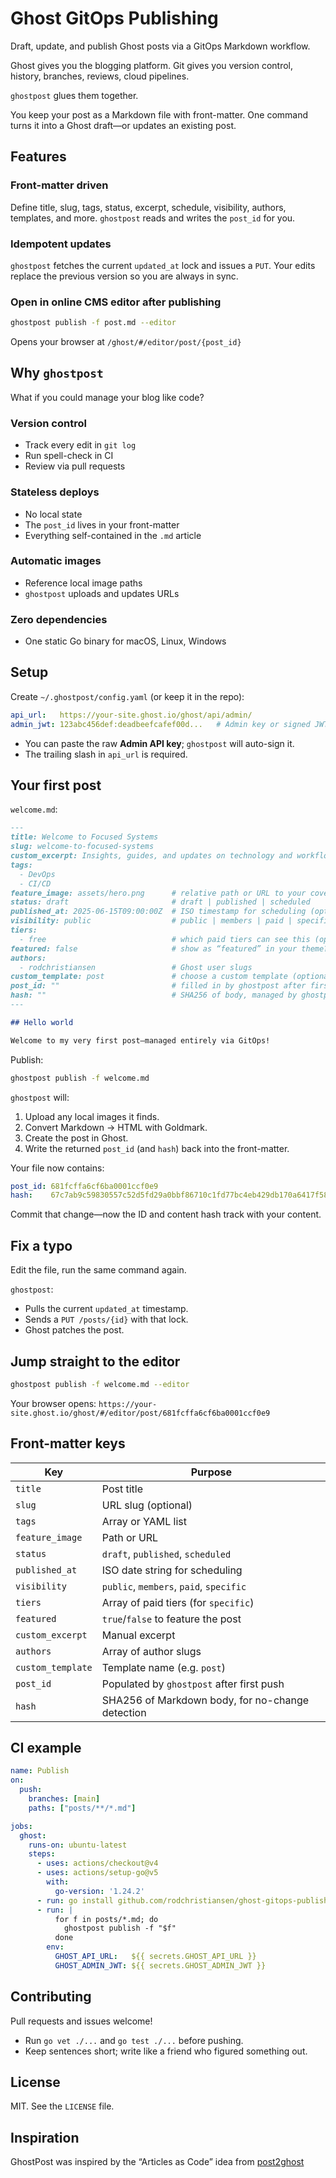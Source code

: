 # Ghost GitOps Publishing

Draft, update, and publish Ghost posts via a GitOps Markdown workflow.

Ghost gives you the blogging platform.
Git gives you version control, history, branches, reviews, cloud pipelines.

`ghostpost` glues them together.

You keep your post as a Markdown file with front-matter.
One command turns it into a Ghost draft—or updates an existing post.

## Features

### Front-matter driven

Define title, slug, tags, status, excerpt, schedule, visibility, authors, templates, and more.
`ghostpost` reads and writes the `post_id` for you.

### Idempotent updates

`ghostpost` fetches the current `updated_at` lock and issues a `PUT`.
Your edits replace the previous version so you are always in sync.

### Open in online CMS editor after publishing

```bash
ghostpost publish -f post.md --editor
```

Opens your browser at `/ghost/#/editor/post/{post_id}`

## Why `ghostpost`

What if you could manage your blog like code?

### Version control

- Track every edit in `git log`
- Run spell-check in CI
- Review via pull requests

### Stateless deploys

- No local state
- The `post_id` lives in your front-matter
- Everything self-contained in the `.md` article

### Automatic images

- Reference local image paths
- `ghostpost` uploads and updates URLs

### Zero dependencies

- One static Go binary for macOS, Linux, Windows

## Setup

Create `~/.ghostpost/config.yaml` (or keep it in the repo):

```yaml
api_url:   https://your-site.ghost.io/ghost/api/admin/
admin_jwt: 123abc456def:deadbeefcafef00d...   # Admin key or signed JWT
```

- You can paste the raw **Admin API key**; `ghostpost` will auto-sign it.
- The trailing slash in `api_url` is required.

## Your first post

`welcome.md`:

```md
---
title: Welcome to Focused Systems
slug: welcome-to-focused-systems
custom_excerpt: Insights, guides, and updates on technology and workflows
tags:
  - DevOps
  - CI/CD
feature_image: assets/hero.png      # relative path or URL to your cover image
status: draft                       # draft | published | scheduled
published_at: 2025-06-15T09:00:00Z  # ISO timestamp for scheduling (optional)
visibility: public                  # public | members | paid | specific
tiers:
  - free                            # which paid tiers can see this (optional)
featured: false                     # show as “featured” in your theme?
authors:
  - rodchristiansen                 # Ghost user slugs
custom_template: post               # choose a custom template (optional)
post_id: ""                         # filled in by ghostpost after first publish
hash: ""                            # SHA256 of body, managed by ghostpost
---

## Hello world

Welcome to my very first post—managed entirely via GitOps!
```

Publish:

```bash
ghostpost publish -f welcome.md
```

`ghostpost` will:

1. Upload any local images it finds.
2. Convert Markdown → HTML with Goldmark.
3. Create the post in Ghost.
4. Write the returned `post_id` (and `hash`) back into the front-matter.

Your file now contains:

```yaml
post_id: 681fcffa6cf6ba0001ccf0e9
hash:    67c7ab9c59830557c52d5fd29a0bbf86710c1fd77bc4eb429db170a6417f583a
```

Commit that change—now the ID and content hash track with your content.

## Fix a typo

Edit the file, run the same command again.

`ghostpost`:

- Pulls the current `updated_at` timestamp.
- Sends a `PUT /posts/{id}` with that lock.
- Ghost patches the post.

## Jump straight to the editor

```bash
ghostpost publish -f welcome.md --editor
```

Your browser opens:
`https://your-site.ghost.io/ghost/#/editor/post/681fcffa6cf6ba0001ccf0e9`

## Front-matter keys

| Key               | Purpose                                  |
| ----------------- | ---------------------------------------- |
| `title`           | Post title                               |
| `slug`            | URL slug (optional)                      |
| `tags`            | Array or YAML list                       |
| `feature_image`   | Path or URL                              |
| `status`          | `draft`, `published`, `scheduled`        |
| `published_at`    | ISO date string for scheduling           |
| `visibility`      | `public`, `members`, `paid`, `specific`  |
| `tiers`           | Array of paid tiers (for `specific`)     |
| `featured`        | `true`/`false` to feature the post       |
| `custom_excerpt`  | Manual excerpt                           |
| `authors`         | Array of author slugs                    |
| `custom_template` | Template name (e.g. `post`)              |
| `post_id`         | Populated by `ghostpost` after first push|
| `hash`            | SHA256 of Markdown body, for no-change detection  |

## CI example

```yaml
name: Publish
on:
  push:
    branches: [main]
    paths: ["posts/**/*.md"]

jobs:
  ghost:
    runs-on: ubuntu-latest
    steps:
      - uses: actions/checkout@v4
      - uses: actions/setup-go@v5
        with:
          go-version: '1.24.2'
      - run: go install github.com/rodchristiansen/ghost-gitops-publishing/cmd/ghostpost@latest
      - run: |
          for f in posts/*.md; do
            ghostpost publish -f "$f"
          done
        env:
          GHOST_API_URL:   ${{ secrets.GHOST_API_URL }}
          GHOST_ADMIN_JWT: ${{ secrets.GHOST_ADMIN_JWT }}
```

## Contributing

Pull requests and issues welcome!

- Run `go vet ./...` and `go test ./...` before pushing.
- Keep sentences short; write like a friend who figured something out.

## License

MIT. See the `LICENSE` file.

## Inspiration
GhostPost was inspired by the “Articles as Code” idea from [post2ghost](https://www.how-hard-can-it.be/post2ghost/)
